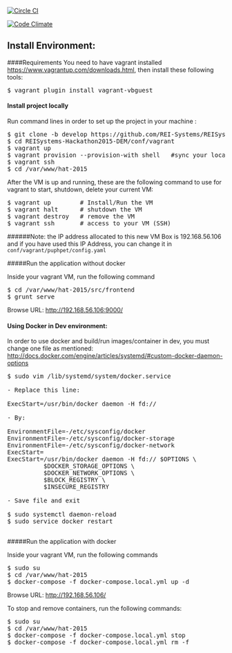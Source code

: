 [![Circle CI](https://circleci.com/gh/REI-Systems/REISystems-Hackathon2015-DEM.svg?style=svg)](https://circleci.com/gh/REI-Systems/REISystems-Hackathon2015-DEM)

[![Code Climate](https://codeclimate.com/repos/5644bb351787d75306005704/badges/b5bd2cbc12d329bf318b/gpa.svg)](https://codeclimate.com/repos/5644bb351787d75306005704/feed)

## Install Environment:
####Requirements
You need to have vagrant installed https://www.vagrantup.com/downloads.html, then install these following tools:

<pre>
$ vagrant plugin install vagrant-vbguest
</pre>

#### Install project locally
Run command lines in order to set up the project in your machine :

<pre>
$ git clone -b develop https://github.com/REI-Systems/REISystems-Hackathon2015-DEM.git
$ cd REISystems-Hackathon2015-DEM/conf/vagrant
$ vagrant up
$ vagrant provision --provision-with shell   #sync your local environment with updated dev dependencies
$ vagrant ssh
$ cd /var/www/hat-2015
</pre>

After the VM is up and running, these are the following command to use for vagrant to start, shutdown, delete your current VM:

<pre>
$ vagrant up        # Install/Run the VM
$ vagrant halt      # shutdown the VM
$ vagrant destroy   # remove the VM
$ vagrant ssh       # access to your VM (SSH)
</pre>

######Note: the IP address allocated to this new VM Box is 192.168.56.106 and if you have used this IP Address, you can change it in `conf/vagrant/puphpet/config.yaml`

#####Run the application without docker

Inside your vagrant VM, run the following command

<pre>
$ cd /var/www/hat-2015/src/frontend
$ grunt serve
</pre>

Browse URL: http://192.168.56.106:9000/

#### Using Docker in Dev environment:
In order to use docker and build/run images/container in dev, you must change one file as mentioned: http://docs.docker.com/engine/articles/systemd/#custom-docker-daemon-options

<pre>
$ sudo vim /lib/systemd/system/docker.service

- Replace this line:

ExecStart=/usr/bin/docker daemon -H fd://

- By:

EnvironmentFile=-/etc/sysconfig/docker
EnvironmentFile=-/etc/sysconfig/docker-storage
EnvironmentFile=-/etc/sysconfig/docker-network
ExecStart=
ExecStart=/usr/bin/docker daemon -H fd:// $OPTIONS \
          $DOCKER_STORAGE_OPTIONS \
          $DOCKER_NETWORK_OPTIONS \
          $BLOCK_REGISTRY \
          $INSECURE_REGISTRY

- Save file and exit

$ sudo systemctl daemon-reload
$ sudo service docker restart

</pre>


#####Run the application with docker

Inside your vagrant VM, run the following commands

<pre>
$ sudo su
$ cd /var/www/hat-2015
$ docker-compose -f docker-compose.local.yml up -d
</pre>

Browse URL: http://192.168.56.106/

To stop and remove containers, run the following commands:
<pre>
$ sudo su
$ cd /var/www/hat-2015
$ docker-compose -f docker-compose.local.yml stop
$ docker-compose -f docker-compose.local.yml rm -f
</pre>